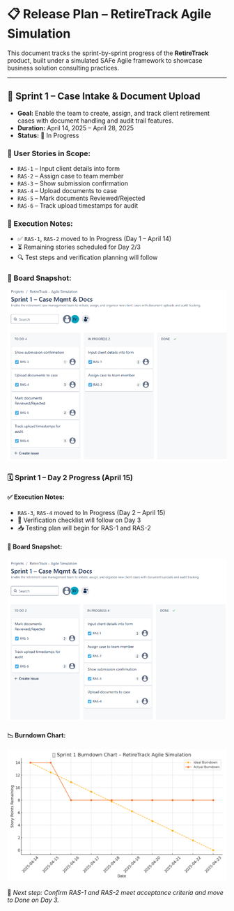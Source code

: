 # 📋 Release Plan – RetireTrack Agile Simulation

This document tracks the sprint-by-sprint progress of the **RetireTrack** product, built under a simulated SAFe Agile framework to showcase business solution consulting practices.

---

## 🧩 Sprint 1 – Case Intake & Document Upload

- **Goal:** Enable the team to create, assign, and track client retirement cases with document handling and audit trail features.
- **Duration:** April 14, 2025 – April 28, 2025
- **Status:** 🚀 In Progress

### 🧠 User Stories in Scope:
- `RAS-1` – Input client details into form
- `RAS-2` – Assign case to team member
- `RAS-3` – Show submission confirmation
- `RAS-4` – Upload documents to case
- `RAS-5` – Mark documents Reviewed/Rejected
- `RAS-6` – Track upload timestamps for audit

### 📌 Execution Notes:
- ✅ `RAS-1`, `RAS-2` moved to In Progress (Day 1 – April 14)
- ⏳ Remaining stories scheduled for Day 2/3
- 🔍 Test steps and verification planning will follow

### 📸 Board Snapshot:
![Sprint 1 Day 1](../assets/board-screenshots/sprint1_day1_jira.png)

### 🗓️ Sprint 1 – Day 2 Progress (April 15)

#### ✅ Execution Notes:
- `RAS-3`, `RAS-4` moved to In Progress (Day 2 – April 15)
- 🧪 Verification checklist will follow on Day 3
- 📥 Testing plan will begin for RAS-1 and RAS-2

#### 📸 Board Snapshot:
![Sprint 1 Day 2](../assets/board-screenshots/sprint1_day2_jira.png)

#### 📉 Burndown Chart:
![Sprint 1 Burndown Day 2](../assets/metrics/sprint1_burndown_day2.png)

🧠 *Next step: Confirm RAS-1 and RAS-2 meet acceptance criteria and move to Done on Day 3.*
